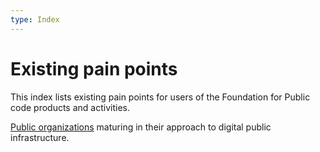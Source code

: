 ```yaml
---
type: Index
---
```


# Existing pain points

This index lists existing pain points for users of the Foundation for Public code products and activities.

[Public organizations](public-organizations.md) maturing in their approach to digital public infrastructure. 
